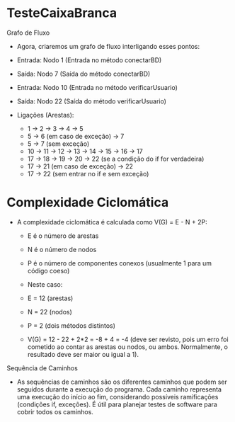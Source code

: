 # TesteCaixaBranca

Grafo de Fluxo
- Agora, criaremos um grafo de fluxo interligando esses pontos:

- Entrada: Nodo 1 (Entrada no método conectarBD)
- Saída: Nodo 7 (Saída do método conectarBD)
- Entrada: Nodo 10 (Entrada no método verificarUsuario)
- Saída: Nodo 22 (Saída do método verificarUsuario)
- Ligações (Arestas):
  - 1 -> 2 -> 3 -> 4 -> 5
  - 5 -> 6 (em caso de exceção) -> 7
  - 5 -> 7 (sem exceção)
  - 10 -> 11 -> 12 -> 13 -> 14 -> 15 -> 16 -> 17
  - 17 -> 18 -> 19 -> 20 -> 22 (se a condição do if for verdadeira)
  - 17 -> 21 (em caso de exceção) -> 22
  - 17 -> 22 (sem entrar no if e sem exceção)

# Complexidade Ciclomática
- A complexidade ciclomática é calculada como V(G) = E - N + 2P:

  - E é o número de arestas
  - N é o número de nodos
  - P é o número de componentes conexos (usualmente 1 para um código coeso)
  - Neste caso:

  - E = 12 (arestas)
  - N = 22 (nodos)
  - P = 2 (dois métodos distintos)
  - V(G) = 12 - 22 + 2*2 = -8 + 4 = -4 (deve ser revisto, pois um erro foi cometido ao contar as arestas ou nodos, ou ambos. Normalmente, o resultado deve ser maior ou igual a 1).

Sequência de Caminhos
- As sequências de caminhos são os diferentes caminhos que podem ser seguidos durante a execução do programa. Cada caminho representa uma execução do início ao fim, considerando possíveis ramificações (condições if, exceções). É útil para planejar testes de software para cobrir todos os caminhos.

